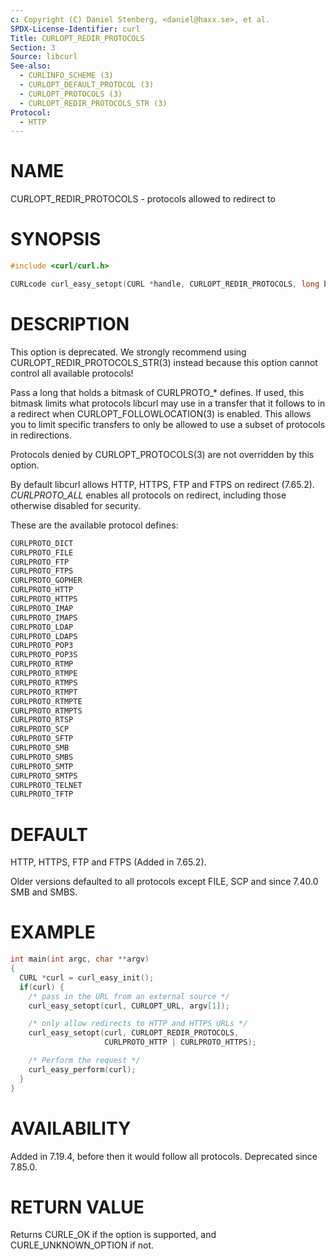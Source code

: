 ```yaml
---
c: Copyright (C) Daniel Stenberg, <daniel@haxx.se>, et al.
SPDX-License-Identifier: curl
Title: CURLOPT_REDIR_PROTOCOLS
Section: 3
Source: libcurl
See-also:
  - CURLINFO_SCHEME (3)
  - CURLOPT_DEFAULT_PROTOCOL (3)
  - CURLOPT_PROTOCOLS (3)
  - CURLOPT_REDIR_PROTOCOLS_STR (3)
Protocol:
  - HTTP
---
```


# NAME

CURLOPT_REDIR_PROTOCOLS - protocols allowed to redirect to

# SYNOPSIS

~~~c
#include <curl/curl.h>

CURLcode curl_easy_setopt(CURL *handle, CURLOPT_REDIR_PROTOCOLS, long bitmask);
~~~

# DESCRIPTION

This option is deprecated. We strongly recommend using
CURLOPT_REDIR_PROTOCOLS_STR(3) instead because this option cannot
control all available protocols!

Pass a long that holds a bitmask of CURLPROTO_* defines. If used, this bitmask
limits what protocols libcurl may use in a transfer that it follows to in a
redirect when CURLOPT_FOLLOWLOCATION(3) is enabled. This allows you to
limit specific transfers to only be allowed to use a subset of protocols in
redirections.

Protocols denied by CURLOPT_PROTOCOLS(3) are not overridden by this
option.

By default libcurl allows HTTP, HTTPS, FTP and FTPS on redirect (7.65.2).
*CURLPROTO_ALL* enables all protocols on redirect, including those
otherwise disabled for security.

These are the available protocol defines:
~~~c
CURLPROTO_DICT
CURLPROTO_FILE
CURLPROTO_FTP
CURLPROTO_FTPS
CURLPROTO_GOPHER
CURLPROTO_HTTP
CURLPROTO_HTTPS
CURLPROTO_IMAP
CURLPROTO_IMAPS
CURLPROTO_LDAP
CURLPROTO_LDAPS
CURLPROTO_POP3
CURLPROTO_POP3S
CURLPROTO_RTMP
CURLPROTO_RTMPE
CURLPROTO_RTMPS
CURLPROTO_RTMPT
CURLPROTO_RTMPTE
CURLPROTO_RTMPTS
CURLPROTO_RTSP
CURLPROTO_SCP
CURLPROTO_SFTP
CURLPROTO_SMB
CURLPROTO_SMBS
CURLPROTO_SMTP
CURLPROTO_SMTPS
CURLPROTO_TELNET
CURLPROTO_TFTP
~~~

# DEFAULT

HTTP, HTTPS, FTP and FTPS (Added in 7.65.2).

Older versions defaulted to all protocols except FILE, SCP and since 7.40.0
SMB and SMBS.

# EXAMPLE

~~~c
int main(int argc, char **argv)
{
  CURL *curl = curl_easy_init();
  if(curl) {
    /* pass in the URL from an external source */
    curl_easy_setopt(curl, CURLOPT_URL, argv[1]);

    /* only allow redirects to HTTP and HTTPS URLs */
    curl_easy_setopt(curl, CURLOPT_REDIR_PROTOCOLS,
                     CURLPROTO_HTTP | CURLPROTO_HTTPS);

    /* Perform the request */
    curl_easy_perform(curl);
  }
}
~~~

# AVAILABILITY

Added in 7.19.4, before then it would follow all protocols. Deprecated
since 7.85.0.

# RETURN VALUE

Returns CURLE_OK if the option is supported, and CURLE_UNKNOWN_OPTION if not.
